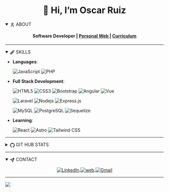#

<div align="center">
  <h1 align="center">👋 Hi, I’m Oscar Ruiz</h1>

  <details open>
    <summary align="left">
      <img
        src="icons/User.svg"
        width="15"
        height="15"
        align="center"
        alt="User Icon"
      />
      <span>ABOUT</span>
    </summary>
    <h4 align="center">
      Software Developer |
      <a
        href="https://oscarruiz.site/"
        title="Portfolio"
        target="_blank"
        rel="noopener noreferrer">
        Personal Web
      </a>
      |
      <a
        href="https://oscarruiz.site/"
        title="Curriculum"
        target="_blank"
        rel="noopener noreferrer">
          Curriculum
        </a>
    </h4>
  </details>

</div>

---

<details open>
  <summary>
    <img 
      src="icons/Brush.svg" 
      width="15" 
      height="15" 
      align="center" 
      alt=""/>
    <span>SKILLS</span>
  </summary>

  <p align="center">

- **Languages**:

  ![JavaScript](https://img.shields.io/badge/JavaScript%20-%23F7DF1E.svg?style=for-the-badge&logo=javascript&logoColor=black)
  ![PHP](https://img.shields.io/badge/PHP%20-%234169E1.svg?style=for-the-badge&logo=php&logoColor=white)

- **Full Stack Development**:

  ![HTML5](https://img.shields.io/badge/HTML5%20-%23E34F26.svg?style=for-the-badge&logo=html5&logoColor=white)
  ![CSS3](https://img.shields.io/badge/CSS%20-%231572B6.svg?style=for-the-badge&logo=css3&logoColor=white)
  ![Bootstrap](https://img.shields.io/badge/Bootstrap%20-%23563D7C.svg?style=for-the-badge&logo=bootstrap&logoColor=white)
  ![Angular](https://img.shields.io/badge/Angular%20-%23dd0031.svg?style=for-the-badge&logo=angular&logoColor=white)
  ![Vue](https://img.shields.io/badge/Vue%20-%2342b883.svg?style=for-the-badge&logo=vue&logoColor=white)
  
  ![Laravel](https://img.shields.io/badge/Laravel%20-%2320232a.svg?style=for-the-badge&logo=laravel&logoColor=%ff2d20)
  ![Nodejs](https://img.shields.io/badge/Node.js%20-%2343853D.svg?style=for-the-badge&logo=node.js&logoColor=white)
  ![Express.js](https://img.shields.io/badge/Express.js%20-%23404d59.svg?style=for-the-badge&logo=express&logoColor=white)

  ![MySQL](https://img.shields.io/badge/MySQL%20-%234169E1.svg?style=for-the-badge&logo=mysql&logoColor=white)
  ![PostgreSQL](https://img.shields.io/badge/PostgreSQL%20-%234169E1.svg?style=for-the-badge&logo=postgresql&logoColor=white)
  ![Sequelize](https://img.shields.io/badge/Sequelize-43B049?style=for-the-badge&logo=Sequelize&logoColor=white)

- **Learning**:
  
  ![React](https://img.shields.io/badge/React%20-%2320232a.svg?style=for-the-badge&logo=react&logoColor=%2361DAFB)
  ![Astro](https://img.shields.io/badge/Astro-DA510B?style=for-the-badge&logo=astro&logoColor=white)
  ![Tailwind CSS](https://img.shields.io/badge/Tailwind-38BDF8.svg?style=for-the-badge&logo=tailwind-css&logoColor=white)

    </p>
</details>

---

<details closed>
  <summary>
      <img 
        src="icons/GitHub.svg"
        width="15"
        height="15"
        align="center"
        alt="Github Icon"/>
      <span>GIT HUB STATS</span>
  </summary>
  <div align="center">
    <div>
      <img
        src="https://github-readme-stats-eight-theta.vercel.app/api/top-langs/?username=oscarruiz05&layout=compact&langs_count=8&theme=gotham&hide_border=true"
      alt="Github Stats" 
      />
    </div>
    <div>
      <img
        src="https://streak-stats.demolab.com?user=oscarruiz05&theme=gotham&hide_border=true&border_radius=5&mode=weekly" 
        alt="Github Stats"
        />
    </div>
    <div>
      <img 
        src="https://github-readme-stats-eight-theta.vercel.app/api?username=oscarruiz05&show_icons=true&theme=gotham&hide_border=true&include_all_commits=true&count_private=true"
        alt="Github Stats"
        />
    </div>
  </div>
</details>

---

<details open>
  <summary>
    <img src="icons/Send.svg" width="15" height="15" align="center" alt=""/>
    <span>CONTACT</span>
  </summary>
  <div style="margin-top: 10px;">
    <p align="center">
      <a
        href="https://www.linkedin.com/in/oscar-daniel-ruiz-urrea-a340521a0/"
        title="LinkedIn"
        target="_blank"
        rel="noopener noreferrer">
        <img
          align="center"
          src="https://img.shields.io/badge/linkedin-%231DA1F2.svg?style=for-the-badge&logo=linkedin&logoColor=white"
          alt="LinkedIn"
          height="30"/>
      </a>
      <a 
        href="https://oscarruiz.site/"
        title="Personal Web"
        target="blank"
        rel="noopener noreferrer">
        <img
          align="center"
          src="https://img.shields.io/badge/Personal%20Web-000000.svg?style=for-the-badge&logo=react&logoColor=%2361DAFB"
          alt="web"
          height="30"/>
      </a>
      <a 
        href="mailto:oscarruiz2614@gmail.com"
        title="Gmail"
        target="_blank"
        rel="noopener noreferrer">
        <img
          align="center"
          src="https://img.shields.io/badge/gmail-EA4335.svg?style=for-the-badge&logo=gmail&logoColor=white"
          alt="Gmail"
          height="30"/>
      </a>
    </p>
  </div>
</details>

---

[![](https://visitcount.itsvg.in/api?id=JefferGonzalez&label=Profile%20Views&pretty=true)](https://visitcount.itsvg.in)

